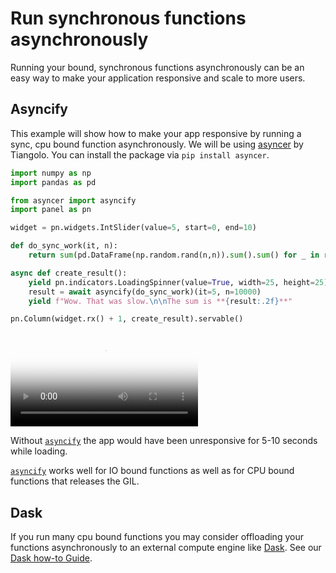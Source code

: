 # Run synchronous functions asynchronously

Running your bound, synchronous functions asynchronously can be an easy way to make your application responsive and scale to more users.

## Asyncify

This example will show how to make your app responsive by running a sync, cpu bound function asynchronously. We will be using [asyncer](https://asyncer.tiangolo.com) by Tiangolo. You can install the package via `pip install asyncer`.

```python
import numpy as np
import pandas as pd

from asyncer import asyncify
import panel as pn

widget = pn.widgets.IntSlider(value=5, start=0, end=10)

def do_sync_work(it, n):
    return sum(pd.DataFrame(np.random.rand(n,n)).sum().sum() for _ in range(it))

async def create_result():
    yield pn.indicators.LoadingSpinner(value=True, width=25, height=25)
    result = await asyncify(do_sync_work)(it=5, n=10000)
    yield f"Wow. That was slow.\n\nThe sum is **{result:.2f}**"

pn.Column(widget.rx() + 1, create_result).servable()
```

<video controls="" poster="../../_static/images/asyncify.png">
    <source src="https://assets.holoviz.org/panel/how_to/concurrency/asyncify.mp4" type="video/mp4" style="max-height: 400px; max-width: 100%;">
    Your browser does not support the video tag.
</video>

Without [`asyncify`](https://asyncer.tiangolo.com/tutorial/asyncify/) the app would have been unresponsive for 5-10 seconds while loading.

[`asyncify`](https://asyncer.tiangolo.com/tutorial/asyncify/) works well for IO bound functions as well as for CPU bound functions that releases the GIL.

## Dask

If you run many cpu bound functions you may consider offloading your functions asynchronously to an external compute engine like [Dask](https://www.dask.org/). See our [Dask how-to Guide](../performance/dask.md).
